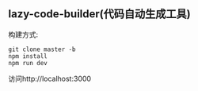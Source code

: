 ## lazy-code-builder(代码自动生成工具)
构建方式:
```
git clone master -b 
npm install
npm run dev
```
访问http://localhost:3000
